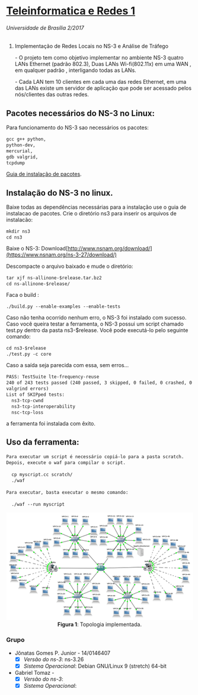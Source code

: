 # [Teleinformatica e Redes 1](https://github.com/jonataasgoomes/Projeto-Teleinformatica-e-Redes-1)
###### Universidade de Brasília 2/2017
1.  Implementação de Redes Locais no NS-3 e Análise de Tráfego
    <p>- O projeto tem como objetivo implementar no ambiente NS-3 quatro LANs Ethernet (padrão 802.3), Duas LANs Wi-fi(802.11x) em uma WAN , em qualquer padrão , interligando todas as LANs.</p>
    <p>- Cada LAN tem 10 clientes em cada uma das redes Ethernet, em uma das LANs existe um servidor de aplicação que pode ser acessado pelos nós/clientes das outras redes.</p>

## Pacotes necessários do NS-3 no Linux:
 Para funcionamento do NS-3 sao necessários os pacotes:
 ```
 gcc g++ python,
 python-dev,
 mercurial,
 gdb valgrid,
 tcpdump
 ```
   [Guia de instalação de pacotes](https://www.nsnam.org/wiki/Installation#Prerequisites).

 ## Instalação do NS-3 no linux.

  Baixe todas as dependências necessárias para a instalação use o guia de instalacao de pacotes.
  Crie o diretório ns3 para inserir os arquivos de instalacão:

    mkdir ns3
    cd ns3

  Baixe o NS-3: Download[http://www.nsnam.org/download/](https://www.nsnam.org/ns-3-27/download/)
  <p>Descompacte o arquivo baixado e mude o diretório:</p>

    tar xjf ns-allinone-$release.tar.bz2
    cd ns-allinone-$release/

  Faca o build :

    ./build.py --enable-examples --enable-tests
  Caso não tenha ocorrido nenhum erro, o NS-3 foi instalado com sucesso. Caso você queira testar a ferramenta, o NS-3 possui um script chamado test.py dentro da pasta ns3-$release. Você pode executá-lo pelo seguinte comando:

    cd ns3-$release
    ./test.py -c core

  Caso a saída seja parecida com essa, sem erros...

    PASS: TestSuite lte-frequency-reuse
    240 of 243 tests passed (240 passed, 3 skipped, 0 failed, 0 crashed, 0 valgrind errors)
    List of SKIPped tests:
      ns3-tcp-cwnd
      ns3-tcp-interoperability
      nsc-tcp-loss

  a ferramenta foi instalada com êxito.

## Uso da ferramenta:

    Para executar um script é necessário copiá-lo para a pasta scratch. Depois, execute o waf para compilar o script.

      cp myscript.cc scratch/
      ./waf

    Para executar, basta executar o mesmo comando:

      ./waf --run myscript

<p align="center">
  <img src="topologia_rede1.png">
  <br>
  <t><b>Figura 1</b>: Topologia implementada.</t>
  <br>
</p>

### Grupo
* Jônatas Gomes P. Junior  - 14/0146407
  - [X] _Versão do ns-3_: ns-3.26
  - [X] _Sistema Operacional_: Debian GNU/Linux 9 (stretch) 64-bit
* Gabriel Tomaz -
  - [X] _Versão do ns-3_:
  - [X] _Sistema Operacional_:
